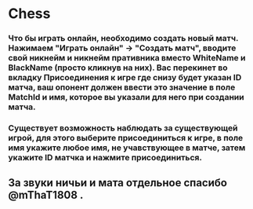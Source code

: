 # Chess

### Что бы играть онлайн, необходимо создать новый матч. Нажимаем "Играть онлайн" -> "Создать матч", вводите свой никнейм и никнейм пративника вместо WhiteName и BlackName (просто кликнув на них). Вас перекинет во вкладку Присоединения к игре где снизу будет указан ID матча, ваш опонент должен ввести это значение в поле MatchId и имя, которое вы указали для него при создании матча.
### Существует возможность наблюдать за существующей игрой, для этого выберите присоединиться к игре, в поле имя укажите любое имя, не учавствующее в матче, затем укажите ID матчка и нажмите присоединиться.

## За звуки ничьи и мата отдельное спасибо @mThaT1808 .
